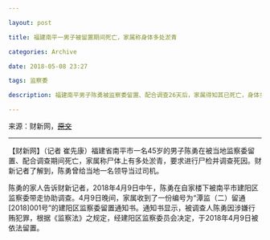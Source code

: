```yaml
---

layout: post

title: 福建南平一男子被留置期间死亡，家属称身体多处淤青

categories: Archive

date: 2018-05-08 23:27

tags: 监察委

description: 福建南平男子陈勇被监察委留置、配合调查26天后，家属得知其已死亡，身体多处淤青；家属要求调查死因并进行尸检。

---
```


来源：财新网，~~[原文](http://china.caixin.com/2018-05-08/101245685.html)~~

---

【财新网】（记者 崔先康）福建省南平市一名45岁的男子陈勇在被当地监察委留置、配合调查期间死亡，家属称尸体上有多处淤青，要求进行尸检并调查死因。财新记者了解到，陈勇曾给当地一名领导当过司机。

陈勇的家人告诉财新记者，2018年4月9日中午，陈勇在自家楼下被南平市建阳区监察委带走协助调查。4月9日晚间，家属收到了一份编号为“潭监（二）留通[2018]001号”的建阳区监察委留置通知书。通知书显示，被调查人陈勇因涉嫌行贿犯罪，根据《监察法》之规定，经建阳区监察委员会决定，于2018年4月9日被依法留置。

